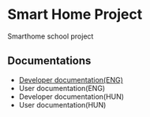 # Smart Home Project
Smarthome school project

## Documentations
- [Developer documentation(ENG)](docs/dev_documentation_en.md)
- User documentation(ENG)
- Developer documentation(HUN)
- User documentation(HUN)

